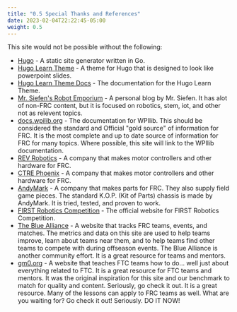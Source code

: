 ```yaml
---
title: "0.5 Special Thanks and References"
date: 2023-02-04T22:22:45-05:00
weight: 0.5
---
```


This site would not be possible without the following:

- [Hugo](https://gohugo.io/) - A static site generator written in Go.
- [Hugo Learn Theme](https://themes.gohugo.io/hugo-theme-learn/) - A theme for Hugo that is designed to look like powerpoint slides.
- [Hugo Learn Theme Docs](https://learn.netlify.app/en/) - The documentation for the Hugo Learn Theme.
- [Mr. Siefen's Robot Emporium](https://www.mrseifensrobotemporium.com/) - A personal blog by Mr. Siefen. It has alot of non-FRC content, but it is focused on robotics, stem, iot, and other not as relevent topics.
- [docs.wpilib.org](https://docs.wpilib.org/en/latest/) - The documentation for WPIlib. This should be considered the standard and Official "gold source" of information for FRC. It is the most complete and up to date source of information for FRC for many topics. Where possible, this site will link to the WPIlib documentation.
- [REV Robotics](https://docs.revrobotics.com/docs/rev-ion) - A company that makes motor controllers and other hardware for FRC.
- [CTRE Phoenix](https://phoenix-documentation.readthedocs.io/en/latest/) - A company that makes motor controllers and other hardware for FRC.
- [AndyMark](https://www.andymark.com/) - A company that makes parts for FRC. They also supply field game pieces. The standard K.O.P. (Kit of Parts) chassis is made by AndyMark. It is tried, tested, and proven to work.
- [FIRST Robotics Competition](https://www.firstinspires.org/robotics/frc) - The official website for FIRST Robotics Competition.
- [The Blue Alliance](https://www.thebluealliance.com/) - A website that tracks FRC teams, events, and matches. The metrics and data on this site are used to help teams improve, learn about teams near them, and to help teams find other teams to compete with during offseason events. The Blue Alliance is another community effort. It is a great resource for teams and mentors.
- [gm0.org](https://gm0.org/) - A website that teaches FTC teams how to do... well just about everything related to FTC. It is a great resource for FTC teams and mentors. It was the original inspiration for this site and our benchmark to match for quality and content. Seriously, go check it out. It is a great resource. Many of the lessons can apply to FRC teams as well. What are you waiting for? Go check it out! Seriously. DO IT NOW!
